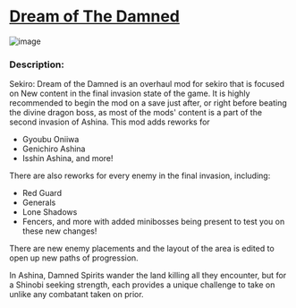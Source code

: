 # <u>Dream of The Damned</u>
![image](https://user-images.githubusercontent.com/68727041/185289485-c1c42cc9-a796-49f0-b6df-33326327f0af.png)

### Description:

Sekiro: Dream of the Damned is an overhaul mod for sekiro that is focused on New content in the final invasion state of the game.
It is highly recommended to begin the mod on a save just after, or right before beating the divine dragon boss, as most of the mods' content is a part of the second invasion of Ashina.
This mod adds reworks for
- Gyoubu Oniiwa
- Genichiro Ashina
- Isshin Ashina, and more! 

There are also reworks for every enemy in the final invasion, including: 
- Red Guard
- Generals
- Lone Shadows
- Fencers, and more with added minibosses being present to test you on these new changes!

There are new enemy placements and the layout of the area is edited to open up new paths of progression. 

In Ashina, Damned Spirits wander the land killing all they encounter, but for a Shinobi seeking strength, each provides a unique challenge to take on unlike any combatant taken on prior. 







